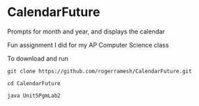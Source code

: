 # CalendarFuture
Prompts for month and year, and displays the calendar

Fun assignment I did for my AP Computer Science class

To download and run


`git clone https://github.com/rogerramesh/CalendarFuture.git`


`cd CalendarFuture`


`java Unit5PgmLab2`


